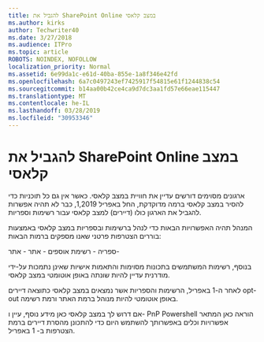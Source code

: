 ```yaml
---
title: להגביל את SharePoint Online במצב קלאסי
ms.author: kirks
author: Techwriter40
ms.date: 3/27/2018
ms.audience: ITPro
ms.topic: article
ROBOTS: NOINDEX, NOFOLLOW
localization_priority: Normal
ms.assetid: 6e99da1c-e61d-40ba-855e-1a8f346e42fd
ms.openlocfilehash: 6a7c0497243ef7425917f54815e61f1244838c54
ms.sourcegitcommit: b14aa00b42ce4ca9d7dc3aa1fd57e66eae115447
ms.translationtype: MT
ms.contentlocale: he-IL
ms.lasthandoff: 03/28/2019
ms.locfileid: "30953346"
---
```

# <a name="restrict-sharepoint-online-to-classic-mode"></a>להגביל את SharePoint Online במצב קלאסי

ארגונים מסוימים דורשים עדיין את חוויית במצב קלאסי. כאשר אין גם כל תוכניות כדי להסיר במצב קלאסי ברמה מדוקדקת, החל באפריל 1,2019, כבר לא תהיה אפשרות להגביל את הארגון כולו (דיירים) למצב קלאסי עבור רשימות וספריות.

המנהל תהיה האפשרויות הבאות כדי לנהל ברשימות ובספריות במצב קלאסי באמצעות בוררים הצטרפות פרטני שאנו מספקים ברמות הבאות:

ספריה - רשימת אוספים - אתר - אתר-

בנוסף, רשימות המשתמשים בתכונות מסוימות והתאמות אישיות שאינן נתמכות על-ידי מודרנית עדיין להיות שונתה באופן אוטומטי במצב קלאסי.

לאחר ה-1 באפריל, הרשימות והספריות אשר נמצאים במצב קלאסי כתוצאה דיירים opt-out באופן אוטומטי להיות מנוהל ברמת האתר ורמת רשימה.

אם דרוש לך במצב קלאסי כאן מידע נוסף, עיין ו- PnP Powershell הוראה כאן המתאר אפשרויות וכלים באפשרותך להשתמש היום כדי להתכונן מהסרת דיירים ברמת הצטרפות ב- 1 באפריל.
